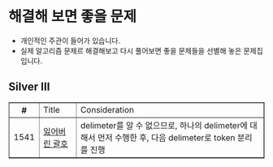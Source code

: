 
# 해결해 보면 좋을 문제
- 개인적인 주관이 들어가 있습니다.
- 실제 알고리즘 문제르 해결해보고 다시 풀어보면 좋을 문제들을 선별해 놓은 문제집 입니다.

## Silver III
<html>
  <body>
    <table border="1">
      <th>
        #
        <td> Title
        <td> Consideration
      </th>
      <tr>
        <td>1541
        <td><a href="https://www.acmicpc.net/problem/1541">잃어버린 괄호
        <td>delimeter를 알 수 없으므로, 하나의 delimeter에 대해서 먼저 수행한 후, 다음 delimeter로 token 분리를 진행
      </tr>
    </table>   
  </body>
</html>
  

